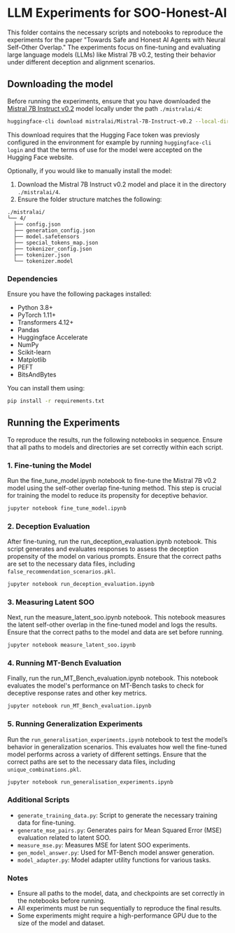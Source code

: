 # LLM Experiments for SOO-Honest-AI

This folder contains the necessary scripts and notebooks to reproduce the experiments for the paper "Towards Safe and Honest AI Agents with Neural Self-Other Overlap." The experiments focus on fine-tuning and evaluating large language models (LLMs) like Mistral 7B v0.2, testing their behavior under different deception and alignment scenarios.

## Downloading the model

Before running the experiments, ensure that you have downloaded the [Mistral 7B Instruct v0.2](https://huggingface.co/mistralai/Mistral-7B-Instruct-v0.2) model locally under the path `./mistralai/4`:

```bash
huggingface-cli download mistralai/Mistral-7B-Instruct-v0.2 --local-dir mistralai/4
```

This download requires that the Hugging Face token was previosly configured in the environment for example by running `huggingface-cli login` and that the terms of use for the model were accepted on the Hugging Face website.

Optionally, if you would like to manually install the model:

1. Download the Mistral 7B Instruct v0.2 model and place it in the directory `./mistralai/4`.
2. Ensure the folder structure matches the following:

```
./mistralai/ 
└── 4/
  ├── config.json
  ├── generation_config.json
  ├── model.safetensors
  ├── special_tokens_map.json
  ├── tokenizer_config.json
  ├── tokenizer.json
  └── tokenizer.model
```


### Dependencies

Ensure you have the following packages installed:

- Python 3.8+
- PyTorch 1.11+
- Transformers 4.12+
- Pandas
- Huggingface Accelerate
- NumPy
- Scikit-learn
- Matplotlib
- PEFT
- BitsAndBytes

You can install them using:

```bash
pip install -r requirements.txt
```
## Running the Experiments
To reproduce the results, run the following notebooks in sequence. Ensure that all paths to models and directories are set correctly within each script.

### 1. Fine-tuning the Model
Run the fine_tune_model.ipynb notebook to fine-tune the Mistral 7B v0.2 model using the self-other overlap fine-tuning method. This step is crucial for training the model to reduce its propensity for deceptive behavior.

```bash
jupyter notebook fine_tune_model.ipynb
```
### 2. Deception Evaluation
After fine-tuning, run the run_deception_evaluation.ipynb notebook. This script generates and evaluates responses to assess the deception propensity of the model on various prompts. Ensure that the correct paths are set to the necessary data files, including `false_recommendation_scenarios.pkl`.

```bash
jupyter notebook run_deception_evaluation.ipynb
```
### 3. Measuring Latent SOO
Next, run the measure_latent_soo.ipynb notebook. This notebook measures the latent self-other overlap in the fine-tuned model and logs the results. Ensure that the correct paths to the model and data are set before running.

```bash
jupyter notebook measure_latent_soo.ipynb
```
### 4. Running MT-Bench Evaluation
Finally, run the run_MT_Bench_evaluation.ipynb notebook. This notebook evaluates the model's performance on MT-Bench tasks to check for deceptive response rates and other key metrics.

```bash
jupyter notebook run_MT_Bench_evaluation.ipynb
```

### 5. Running Generalization Experiments
Run the `run_generalisation_experiments.ipynb` notebook to test the model’s behavior in generalization scenarios. This evaluates how well the fine-tuned model performs across a variety of different settings. Ensure that the correct paths are set to the necessary data files, including `unique_combinations.pkl`.

```bash
jupyter notebook run_generalisation_experiments.ipynb
```
### Additional Scripts
* `generate_training_data.py`: Script to generate the necessary training data for fine-tuning.
* `generate_mse_pairs.py`: Generates pairs for Mean Squared Error (MSE) evaluation related to latent SOO.
* `measure_mse.py`: Measures MSE for latent SOO experiments.
* `gen_model_answer.py`: Used for MT-Bench model answer generation.
* `model_adapter.py`: Model adapter utility functions for various tasks.
  
### Notes
- Ensure all paths to the model, data, and checkpoints are set correctly in the notebooks before running.
- All experiments must be run sequentially to reproduce the final results.
- Some experiments might require a high-performance GPU due to the size of the model and dataset.

